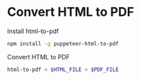 # Convert HTML to PDF
Install html-to-pdf
```sh
npm install -g puppeteer-html-to-pdf
```
Convert HTML to PDF
```sh
html-to-pdf < $HTML_FILE > $PDF_FILE
```
